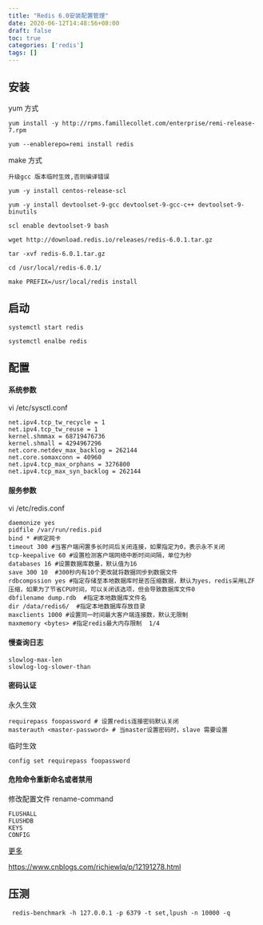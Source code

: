 ```yaml
---
title: "Redis 6.0安装配置管理"
date: 2020-06-12T14:48:56+08:00
draft: false
toc: true
categories: ['redis']
tags: []
---
```


## 安装

yum 方式
```
yum install -y http://rpms.famillecollet.com/enterprise/remi-release-7.rpm

yum --enablerepo=remi install redis

```

make 方式

```
升级gcc 版本临时生效,否则编译错误

yum -y install centos-release-scl

yum -y install devtoolset-9-gcc devtoolset-9-gcc-c++ devtoolset-9-binutils

scl enable devtoolset-9 bash
```

```
wget http://download.redis.io/releases/redis-6.0.1.tar.gz

tar -xvf redis-6.0.1.tar.gz

cd /usr/local/redis-6.0.1/

make PREFIX=/usr/local/redis install
```

## 启动

```
systemctl start redis 

systemctl enalbe redis
```

## 配置

#### 系统参数

vi /etc/sysctl.conf
```
net.ipv4.tcp_tw_recycle = 1
net.ipv4.tcp_tw_reuse = 1
kernel.shmmax = 68719476736
kernel.shmall = 4294967296
net.core.netdev_max_backlog = 262144
net.core.somaxconn = 40960
net.ipv4.tcp_max_orphans = 3276800
net.ipv4.tcp_max_syn_backlog = 262144
```

#### 服务参数

vi /etc/redis.conf
```
daemonize yes 
pidfile /var/run/redis.pid
bind * #绑定网卡
timeout 300 #当客户端闲置多长时间后关闭连接，如果指定为0，表示永不关闭
tcp-keepalive 60 #设置检测客户端网络中断时间间隔，单位为秒
databases 16 #设置数据库数量，默认值为16
save 300 10  #300秒内有10个更改就将数据同步到数据文件
rdbcompssion yes #指定存储至本地数据库时是否压缩数据，默认为yes，redis采用LZF压缩，如果为了节省CPU时间，可以关闭该选项，但会导致数据库文件0  
dbfilename dump.rdb  #指定本地数据库文件名
dir /data/redis6/  #指定本地数据库存放目录
maxclients 1000 #设置同一时间最大客户端连接数，默认无限制
maxmemory <bytes> #指定redis最大内存限制  1/4 
```

#### 慢查询日志
```
slowlog-max-len 
slowlog-log-slower-than 
```

#### 密码认证

永久生效
```
requirepass foopassword # 设置redis连接密码默认关闭
masterauth <master-password> # 当master设置密码时，slave 需要设置
```
临时生效

```
config set requirepass foopassword 
```

#### 危险命令重新命名或者禁用

修改配置文件 rename-command 
```
FLUSHALL
FLUSHDB
KEYS 
CONFIG
```

[更多](https://blog.csdn.net/gfl1427097103/article/details/106256691)


https://www.cnblogs.com/richiewlq/p/12191278.html

## 压测 

```
 redis-benchmark -h 127.0.0.1 -p 6379 -t set,lpush -n 10000 -q
```
